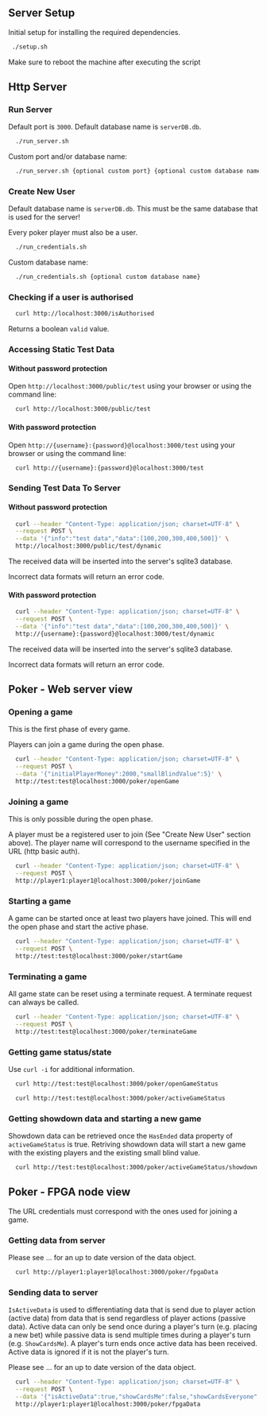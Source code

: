 ## Server Setup

Initial setup for installing the required dependencies.

```bash
 ./setup.sh
```

Make sure to reboot the machine after executing the script

## Http Server

### Run Server

Default port is `3000`.
Default database name is `serverDB.db`.

```bash
  ./run_server.sh
```

Custom port and/or database name:
```bash
  ./run_server.sh {optional custom port} {optional custom database name}
```

### Create New User

Default database name is `serverDB.db`.
This must be the same database that is used for the server!

Every poker player must also be a user.

```bash
  ./run_credentials.sh
```

Custom database name:
```bash
  ./run_credentials.sh {optional custom database name}
```

### Checking if a user is authorised

```bash
  curl http://localhost:3000/isAuthorised
```

Returns a boolean `valid` value.

### Accessing Static Test Data

#### Without password protection

Open `http://localhost:3000/public/test` using your browser or using the command line:

```bash
  curl http://localhost:3000/public/test
```

#### With password protection

Open `http://{username}:{password}@localhost:3000/test` using your browser or using the command line:

```bash
  curl http://{username}:{password}@localhost:3000/test
```

### Sending Test Data To Server

#### Without password protection

```bash
  curl --header "Content-Type: application/json; charset=UTF-8" \
  --request POST \
  --data '{"info":"test data","data":[100,200,300,400,500]}' \
  http://localhost:3000/public/test/dynamic
```
The received data will be inserted into the server's sqlite3 database.

Incorrect data formats will return an error code.

#### With password protection

```bash
  curl --header "Content-Type: application/json; charset=UTF-8" \
  --request POST \
  --data '{"info":"test data","data":[100,200,300,400,500]}' \
  http://{username}:{password}@localhost:3000/test/dynamic
```
The received data will be inserted into the server's sqlite3 database.

Incorrect data formats will return an error code.

## Poker - Web server view

### Opening a game

This is the first phase of every game.

Players can join a game during the open phase.

```bash
  curl --header "Content-Type: application/json; charset=UTF-8" \
  --request POST \
  --data '{"initialPlayerMoney":2000,"smallBlindValue":5}' \
  http://test:test@localhost:3000/poker/openGame
```

### Joining a game

This is only possible during the open phase.

A player must be a registered user to join (See "Create New User" section above).
The player name will correspond to the username specified in the URL (http basic auth).

```bash
  curl --header "Content-Type: application/json; charset=UTF-8" \
  --request POST \
  http://player1:player1@localhost:3000/poker/joinGame
```

### Starting a game

A game can be started once at least two players have joined.
This will end the open phase and start the active phase.

```bash
  curl --header "Content-Type: application/json; charset=UTF-8" \
  --request POST \
  http://test:test@localhost:3000/poker/startGame
```

### Terminating a game

All game state can be reset using a terminate request.
A terminate request can always be called.

```bash
  curl --header "Content-Type: application/json; charset=UTF-8" \
  --request POST \
  http://test:test@localhost:3000/poker/terminateGame
```

### Getting game status/state

Use ```curl -i``` for additional information.

```bash
  curl http://test:test@localhost:3000/poker/openGameStatus
```

```bash
  curl http://test:test@localhost:3000/poker/activeGameStatus
```

### Getting showdown data and starting a new game

Showdown data can be retrieved once the `HasEnded` data property of `activeGameStatus` is true.
Retriving showdown data will start a new game with the existing players and the existing small blind value.

```bash
  curl http://test:test@localhost:3000/poker/activeGameStatus/showdown
```

## Poker - FPGA node view

The URL credentials must correspond with the ones used for joining a game.

### Getting data from server

Please see ... for an up to date version of the data object.

```bash
  curl http://player1:player1@localhost:3000/poker/fpgaData
```

### Sending data to server

`IsActiveData` is used to differentiating data that is send due to player action (active data)
from data that is send regardless of player actions (passive data). Active data can only be send
once during a player's turn (e.g. placing a new bet) while passive data is send multiple times during
a player's turn (e.g. `ShowCardsMe`). A player's turn ends once active data has been received. Active data
is ignored if it is not the player's turn.

Please see ... for an up to date version of the data object.

```bash
  curl --header "Content-Type: application/json; charset=UTF-8" \
  --request POST \
  --data '{"isActiveData":true,"showCardsMe":false,"showCardsEveryone":false,"newTryPeek":false,"newTryPeekPlayerNumber":0,"newMoveType":"bet","newBetAmount":20}' \
  http://player1:player1@localhost:3000/poker/fpgaData
```
